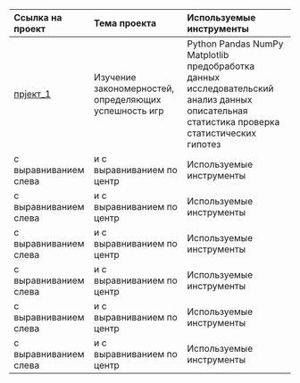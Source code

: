 | Ссылка на проект       |   Тема проекта             | Используемые инструменты |
| :-------------------- | :------------------------| :------------------------ |
| [прjект_1](https://github.com/Tatyana-1981/portfolio/tree/main/проект_1)  | Изучение закономерностей, определяющих успешность игр| Python Pandas NumPy Matplotlib предобработка данных исследовательский анализ данных описательная статистика проверка статистических гипотез |
| с выравниванием слева  | и с выравниванием по центр| Используемые инструменты |
| с выравниванием слева  | и с выравниванием по центр| Используемые инструменты |
| с выравниванием слева  | и с выравниванием по центр| Используемые инструменты |
| с выравниванием слева  | и с выравниванием по центр| Используемые инструменты |
| с выравниванием слева  | и с выравниванием по центр| Используемые инструменты |
| с выравниванием слева  | и с выравниванием по центр| Используемые инструменты |
